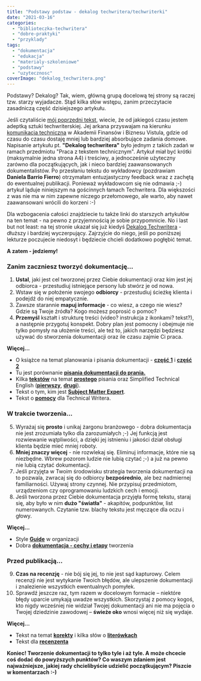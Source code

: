 ```yaml
---
title: "Podstawy podstaw - dekalog techwritera/techwriterki"
date: "2021-03-16"
categories:
  - "biblioteczka-techwritera"
  - "dobre-praktyki"
  - "przyklady"
tags:
  - "dokumentacja"
  - "edukacja"
  - "materialy-szkoleniowe"
  - "podstawy"
  - "uzytecznosc"
coverImage: "dekalog_techwritera.png"
---
```


Podstawy? Dekalog? Tak, wiem, główną grupą docelową tej strony są raczej tzw. starzy wyjadacze. Stąd kilka słów wstępu, zanim przeczytacie zasadniczą część dzisiejszego artykułu.

Jeśli czytaliście [mój poprzedni tekst](http://techwriter.pl/komunikacja-techniczna-jak-sie-studiuje/), wiecie, że od jakiegoś czasu jestem adeptką sztuki techwriterskiej. Jej arkana przyswajam na kierunku [komunikacja techniczna](https://www.vistula.edu.pl/kierunki-studiow/kontynuacja-edukacji/studia-podyplomowe/informatyka/komunikacja-techniczna) w Akademii Finansów i Biznesu Vistula, gdzie od czasu do czasu dostaję mniej lub bardziej absorbujące zadania domowe. Napisanie artykułu pt. **"Dekalog techwritera"** było jednym z takich zadań w ramach przedmiotu "Praca z tekstem technicznym". Artykuł miał być krótki (maksymalnie jedna strona A4) i treściwy, a jednocześnie użyteczny zarówno dla początkujących, jak i nieco bardziej zaawansowanych dokumentalistów. Po przesłaniu tekstu do wykładowcy (pozdrawiam **Daniela Barrio Fierro**) otrzymałam entuzjastyczny feedback wraz z zachętą do ewentualnej publikacji. Ponieważ wykładowcom się nie odmawia ;-) artykuł ląduje niniejszym na gościnnych łamach Techwritera. Dla większości z was nie ma w nim zapewne niczego przełomowego, ale warto, aby nawet zaawansowani wrócili do korzeni :-)

Dla wzbogacenia całości znajdziecie tu także linki do starszych artykułów na ten temat - na pewno z przyjemnością je sobie przypomnicie. No i last but not least: na tej stronie ukazał się już kiedyś [Dekalog Techwritera](http://techwriter.pl/dekalog-tech-writera/) - dłuższy i bardziej wyczerpujący. Zajrzyjcie do niego, jeśli po poniższej lekturze poczujecie niedosyt i będziecie chcieli dodatkowo pogłębić temat.

**A zatem - jedziemy!**

### Zanim zaczniesz tworzyć dokumentację…

1. **Ustal**, jaki jest cel tworzonej przez Ciebie dokumentacji oraz kim jest jej odbiorca - przestudiuj istniejące persony lub stwórz je od nowa.
2. Wstaw się w położenie swojego **odbiorcy** - przestudiuj ścieżkę klienta i podejdź do niej empatycznie.
3. Zawsze starannie **mapuj informacje** - co wiesz, a czego nie wiesz? Gdzie są Twoje źródła? Kogo możesz poprosić o pomoc?
4. **Przemyśl** kształt i strukturę treści (video? instrukcja z ikonkami? tekst?), a następnie przygotuj konspekt. Dobry plan jest pomocny i obejmuje nie tylko pomysły na ułożenie treści, ale też to, jakich narzędzi będziesz używać do stworzenia dokumentacji oraz ile czasu zajmie Ci praca.

**Więcej...**

- O książce na temat planowania i pisania dokumentacji - [**część 1**](http://techwriter.pl/naucz-sie-sama-czesc-3/) i [**część 2**](http://techwriter.pl/naucz-sie-sama-czesc-4/)
- Tu jest porównanie **[pisania dokumentacji do prania.](http://techwriter.pl/pisanie-dokumentow-jest-jak-sortowanie-wypranych-ubran/)**
- Kilka **[tekstów](http://techwriter.pl/prosty-jezyk-przyklady-i-narzedzia/)** na temat [**prostego**](http://techwriter.pl/plain-language/) pisania oraz Simplified Technical English ([**pierwszy**](http://techwriter.pl/simplified-technical-english-wprowadzenie/), **[drugi](http://techwriter.pl/simplified-technical-english-ste-jak-go-uzywac-w-praktyce/)**).
- Tekst o tym, kim jest **[Subject Matter Expert](http://techwriter.pl/kim-jest-sme/)**.
- Tekst o [**pomocy**](http://techwriter.pl/tech-writer-w-opalach-gdzie-szukac-pomocy/) dla Technical Writera.

### W trakcie tworzenia...

5. Wyrażaj się **prosto** i unikaj żargonu branżowego - dobra dokumentacja nie jest zrozumiała tylko dla zarozumiałych ;-) Jej funkcją jest rozwiewanie wątpliwości, a dzięki jej istnieniu i jakości dział obsługi klienta będzie mieć mniej roboty.
6. **Mniej znaczy więcej** - nie rozwlekaj się. Eliminuj informacje, które nie są niezbędne. Wbrew pozorom ludzie nie lubią czytać ;-) a już na pewno nie lubią czytać dokumentacji.
7. Jeśli przyjęta w Twoim środowisku strategia tworzenia dokumentacji na to pozwala, zwracaj się do odbiorcy **bezpośrednio**, ale bez nadmiernej familiarności. Używaj strony czynnej. Nie przypisuj przedmiotom, urządzeniom czy oprogramowaniu ludzkich cech i emocji.
8. Jeśli tworzona przez Ciebie dokumentacja przyjęła formę tekstu, staraj się, aby było w nim **dużo "światła"** - akapitów, podpunktów, list numerowanych. Czytanie tzw. blachy tekstu jest męczące dla oczu i głowy.

**Więcej...**

- Style **[Guide](http://techwriter.pl/podrecznik-stylu-stylrecznik/)** w organizacji
- Dobra [**dokumentacja - cechy i etapy**](http://techwriter.pl/dobra-dokumentacja-cechy-i-etapy-tworzenia/) tworzenia

### Przed publikacją...

9. **Czas na recenzję** - nie bój się jej, to nie jest sąd kapturowy. Celem recenzji nie jest wytykanie Twoich błędów, ale ulepszenie dokumentacji i znalezienie wszystkich ewentualnych pomyłek.
10. Sprawdź jeszcze raz, tym razem w docelowym formacie – niektóre błędy uparcie umykają uwadze wszystkich. Skorzystaj z pomocy kogoś, kto nigdy wcześniej nie widział Twojej dokumentacji ani nie ma pojęcia o Twojej dziedzinie zawodowej – **świeże oko** wnosi więcej niż się wydaje.

**Więcej...**

- Tekst na temat [**korekty**](http://techwriter.pl/korekta-w-tempie-pendolino/) i kilka słów o [**literówkach**](http://techwriter.pl/literowki/)
- Tekst dla [**recenzenta**](http://techwriter.pl/jak-sobie-radzic-z-recenzja-merytoryczna-dokumentacji/)

**Koniec! Tworzenie dokumentacji to tylko tyle i aż tyle. A może chcecie coś dodać do powyższych punktów? Co waszym zdaniem jest najważniejsze, jakiej rady chcielibyście udzielić początkującym? Piszcie w komentarzach :-)**
